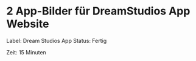 # 2 App-Bilder für DreamStudios App Website

Label: Dream Studios App
Status: Fertig

Zeit:
15 Minuten